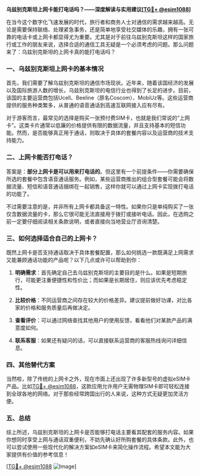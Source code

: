 **乌兹别克斯坦上网卡能打电话吗？——深度解读与实用建议[[TG💪+ @esim1088](https://t.me/s/esim1088)]**

在当今这个数字化飞速发展的时代，旅行者和商务人士对通信的需求越来越高。无论是需要保持联络、处理紧急事务，还是简单地享受社交媒体的乐趣，拥有一张可靠的电话卡或上网卡都显得尤为重要。尤其是对于前往乌兹别克斯坦这样的国家旅行或工作的朋友来说，选择合适的通信工具无疑是一个必须考虑的问题。那么问题来了：乌兹别克斯坦的上网卡真的能打电话吗？

### 一、乌兹别克斯坦上网卡的基本情况

首先，我们需要了解乌兹别克斯坦的通信市场现状。近年来，随着该国经济的发展以及国际旅游人数的增长，乌兹别克斯坦的电信行业也得到了长足的进步。目前，该国的主要运营商包括Ucell、Beeline（原名Coscom）、MobiUz等。这些运营商提供的服务种类繁多，从普通的语音通话到高速互联网接入应有尽有。

对于游客而言，最常见的选择是购买一张预付费SIM卡，也就是我们常说的“上网卡”。这类卡片通常以低廉的价格提供有限的数据流量，并且支持基本的短信功能。然而，是否能够真正用于通话，则取决于具体的套餐内容以及运营商的技术支持能力。

### 二、上网卡能否打电话？

答案是：**部分上网卡是可以用来打电话的**。但这里有一个前提条件——你需要确保所选的套餐中包含语音通话服务。例如，某些运营商推出的组合型套餐可能会将数据流量、短信和语音通话捆绑在一起销售，这样你就可以通过上网卡实现拨打电话的功能了。

不过需要注意的是，并非所有上网卡都具备这一特性。如果你只是单纯购买了一张仅含数据流量的卡，那么它很可能无法直接用于拨打或接听电话。因此，在选购之前一定要仔细阅读相关条款说明，或者直接向当地营业厅咨询清楚。

### 三、如何选择适合自己的上网卡？

既然上网卡是否支持通话取决于具体套餐配置，那么如何挑选一款既满足上网需求又能兼顾通话功能的产品呢？以下几点或许可以帮助到你：

1. **明确需求**：首先确定自己去乌兹别克斯坦的主要目的是什么。如果是短期旅行，可能更注重便捷性和性价比；而如果是长期居住，则应该优先考虑稳定性。
   
2. **比较价格**：不同运营商之间存在较大的价格差异。建议提前做好功课，对比各家的价格和服务质量后再做决定。
   
3. **查看评价**：可以通过网络查找其他用户的使用反馈，看看他们对某款产品的满意度如何。
   
4. **联系客服**：如果还有疑问的话，可以直接联系运营商的客服热线询问详细信息。

### 四、其他替代方案

当然啦，除了传统的上网卡之外，现在市面上还出现了许多新型号的虚拟eSIM卡产品。比如[TG💪+ @esim1088](https://t.me/s/esim1088)，这款应用允许用户无需物理SIM卡即可轻松连接到全球各地的网络。对于那些经常跨国出行的人来说，这种方式无疑更加灵活方便。

### 五、总结

综上所述，乌兹别克斯坦的上网卡是否能够打电话主要看其配套的服务内容。如果你想同时享受上网与通话双重便利，不妨先确认好所购套餐的具体条款。此外，也可以尝试使用一些现代化的解决方案如eSIM卡来简化操作流程。希望本文能为大家提供有价值的参考信息！

[[TG💪+ @esim1088](https://t.me/s/esim1088) ![Image](https://i.postimg.cc/4NQfJmqS/Snipaste-2025-05-13-00-14-12.png)]